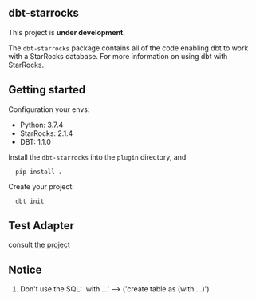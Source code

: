 <!--- Licensed under the Apache License, Version 2.0 (the "License"); -->
<!--- you may not use this file except in compliance with the License. -->
<!--- You may obtain a copy of the License at -->

<!---   http://www.apache.org/licenses/LICENSE-2.0 -->

<!--- Unless required by applicable law or agreed to in writing, software -->
<!--- distributed under the License is distributed on an "AS IS" BASIS, -->
<!--- WITHOUT WARRANTIES OR CONDITIONS OF ANY KIND, either express or implied. -->
<!--- See the License for the specific language governing permissions and -->
<!--- limitations under the License. -->
## dbt-starrocks

This project is **under development**.


The `dbt-starrocks` package contains all of the code enabling dbt to work with a StarRocks database. For
more information on using dbt with StarRocks.

## Getting started
Configuration your envs:

- Python: 3.7.4
- StarRocks: 2.1.4
- DBT: 1.1.0

Install the `dbt-starrocks` into the `plugin` directory, and
```
  pip install .
```

Create your project:
```
  dbt init
```

## Test Adapter
consult [the project](https://github.com/dbt-labs/dbt-adapter-tests)

## Notice
1. Don't use the SQL: 'with ...' --> ('create table as (with ...)')
